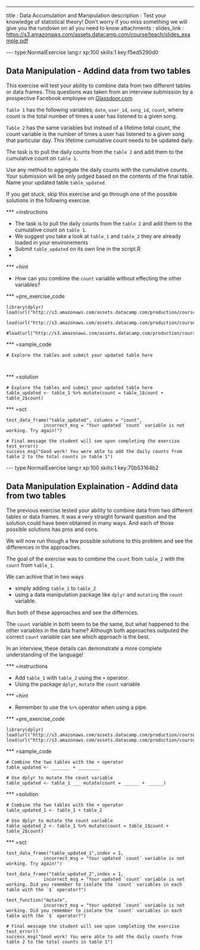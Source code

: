 ---
title       : Data Accumulation and Manipulation
description : Test your knowledge of statistical theory! Don't worry if you miss something we will give you the rundown on all you need to know
attachments :
  slides_link : https://s3.amazonaws.com/assets.datacamp.com/course/teach/slides_example.pdf

--- type:NormalExercise lang:r xp:100 skills:1 key:f5ed5290d0
## Data Manipulation - Addind data from two tables

This exercise will test your ability to combine data from two different tables or data frames. This questions was taken from an interview submission by a prospective Facebook employee on [Glassdoor.com](https://www.glassdoor.com/Interview/Facebook-Data-Scientist-Interview-Questions-EI_IE40772.0,8_KO9,23.htm).

`Table 1` has the following variables; `date`, `user_id`, `song_id`, `count`, where count is the total number of times a user has listened to a given song.

`Table 2` has the same variables but instead of a lifetime total count, the count variable is the number of times a user has listened to a given song that particular day. This lifetime cumulative count needs to be updated daily.

The task is to pull the daily counts from the `table 2` and add them to the cumulative count on `table 1`. 

Use any method to aggregate the daily counts with the cumulative counts. Your submission will be only judged based on the contents of the final table. Name your updated table `table_updated`.

If you get stuck, skip this exercise and go through one of the possible solutions in the following exercise. 

*** =instructions
- The task is to pull the daily counts from the `table 2` and add them to the cumulative count on `table 1`.
- We suggest you take a look at `table_1` and `table_2` they are already loaded in your environements
- Submit `table_updated` on its own line in the script.R 
- 
*** =hint
- How can you combine the `count` variable without effecting the other variables?

*** =pre_exercise_code
```{r}
library(dplyr)
load(url("http://s3.amazonaws.com/assets.datacamp.com/production/course_1141/datasets/table_1_DM_FB.RData"))

load(url("http://s3.amazonaws.com/assets.datacamp.com/production/course_1141/datasets/table_2_DM_FB.RData"))

#load(url("http://s3.amazonaws.com/assets.datacamp.com/production/course_1141/datasets/table_updated_DM_FB.RData"))

```
*** =sample_code
```{r}
# Explore the tables and submit your updated table here



```
*** =solution
```{r}
# Explore the tables and submit your updated table here
table_updated <- table_1 %>% mutate(count = table_1$count + table_2$count)
```
*** =sct
```{r}
test_data_frame("table_updated", columns = "count",
              incorrect_msg = "Your updated `count` variable is not working. Try again!")

# Final message the student will see upon completing the exercise
test_error()
success_msg("Good work! You were able to add the daily counts from table 2 to the total counts in table 1")
```

--- type:NormalExercise lang:r xp:100 skills:1 key:70b53164b2
## Data Manipulation Explaination - Addind data from two tables

The previous exercise tested your ability to combine data from two different tables or data frames. It was a very straight forward question and the solution could have been obtained in many ways. And each of those possible solutions has pros and cons.  

We will now run though a few possible solutions to this problem and see the differences in the approaches. 

The goal of the exercise was to combine the `count` from `table_2` with the `count` from `table_1`.

We can achive that in two ways
- simply adding `table_1` to `table_2`
- using a data manipulation package like `dplyr` and `mutating` the `count` variable. 

Run both of these approaches and see the differnces.

The `count` variable in both seem to be the same, but what happened to the other variables in the data frame? Although both approaches outputed the correct `count` variable can see which approach is the best.

In an interview, these details can demonstrate a more complete understanding of the language!

*** =instructions
- Add `table_1` with `table_2` using the `+` operator.
- Using the package `dplyr`, `mutate` the `count` variable

*** =hint
- Remember to use the `%>%` operator when using a pipe. 

*** =pre_exercise_code
```{r}
library(dplyr)
load(url("http://s3.amazonaws.com/assets.datacamp.com/production/course_1141/datasets/table_1_DM_FB.RData"))
load(url("http://s3.amazonaws.com/assets.datacamp.com/production/course_1141/datasets/table_2_DM_FB.RData"))

```
*** =sample_code
```{r}
# Combine the two tables with the + operator
table_updated <- _______ + ________

# Use dplyr to mutate the count variable
table_updated <- table_1 ___ mutate(count = ______ + ______)

```
*** =solution
```{r}
# Combine the two tables with the + operator
table_updated_1 <- table_1 + table_2

# Use dplyr to mutate the count variable
table_updated_2 <- table_1 %>% mutate(count = table_1$count + table_2$count)

```
*** =sct
```{r}
test_data_frame("table_updated_1",index = 1,
              incorrect_msg = "Your updated `count` variable is not working. Try again!")
              
test_data_frame("table_updated_2",index = 1,
              incorrect_msg = "Your updated `count` variable is not working. Did you remember to isolate the `count` variables in each table with the `$` operator?")

test_function("mutate",
              incorrect_msg = "Your updated `count` variable is not working. Did you remember to isolate the `count` variables in each table with the `$` operator?")

# Final message the student will see upon completing the exercise
test_error()
success_msg("Good work! You were able to add the daily counts from table 2 to the total counts in table 1")
```

